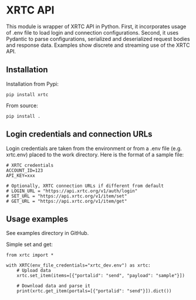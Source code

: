# XRTC API

This module is wrapper of XRTC API in Python. First, it incorporates usage of .env file to
load login and connection configurations. Second, it uses Pydantic to parse configurations,
serialized and deserialized request bodies and response data. Examples show discrete and
streaming use of the XRTC API.

## Installation

Installation from Pypi:
```
pip install xrtc
```

From source:
```
pip install .
```

## Login credentials and connection URLs

Login credentials are taken from the environment or from a .env file
(e.g. xrtc.env) placed to the work directory. Here is the format of
a sample file:
```
# XRTC credentials
ACCOUNT_ID=123
API_KEY=xxx

# Optionally, XRTC connection URLs if different from default
# LOGIN_URL = "https://api.xrtc.org/v1/auth/login"
# SET_URL = "https://api.xrtc.org/v1/item/set"
# GET_URL = "https://api.xrtc.org/v1/item/get"
```

## Usage examples

See examples directory in GitHub.

Simple set and get:

```
from xrtc import *

with XRTC(env_file_credentials="xrtc_dev.env") as xrtc:
    # Upload data
    xrtc.set_item(items=[{"portalid": "send", "payload": "sample"}])

    # Download data and parse it
    print(xrtc.get_item(portals=[{"portalid": "send"}]).dict())
```
